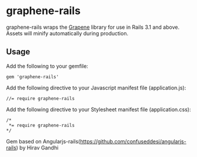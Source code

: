 # graphene-rails

graphene-rails wraps the [Grapene](https://github.com/jondot/graphene/) library for use in Rails 3.1 and above. Assets will minify automatically during production.

## Usage

Add the following to your gemfile:

    gem 'graphene-rails'

Add the following directive to your Javascript manifest file (application.js):

    //= require graphene-rails
    
Add the following directive to your Stylesheet manifest file (application.css):

    /*
     *= require graphene-rails
    */

Gem based on Angularjs-rails(https://github.com/confuseddesi/angularjs-rails) by Hirav Gandhi
